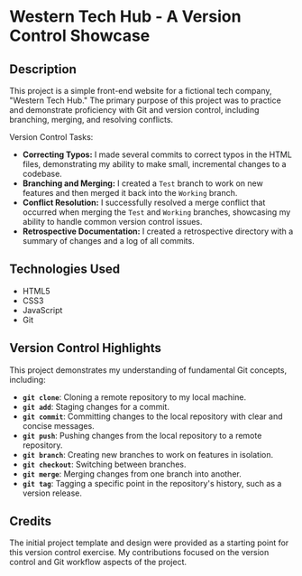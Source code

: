 # Western Tech Hub - A Version Control Showcase

## Description

This project is a simple front-end website for a fictional tech company, "Western Tech Hub." The primary purpose of this project was to practice and demonstrate proficiency with Git and version control, including branching, merging, and resolving conflicts.

Version Control Tasks:

* **Correcting Typos:** I made several commits to correct typos in the HTML files, demonstrating my ability to make small, incremental changes to a codebase.
* **Branching and Merging:** I created a `Test` branch to work on new features and then merged it back into the `Working` branch.
* **Conflict Resolution:** I successfully resolved a merge conflict that occurred when merging the `Test` and `Working` branches, showcasing my ability to handle common version control issues.
* **Retrospective Documentation:** I created a retrospective directory with a summary of changes and a log of all commits.

## Technologies Used

* HTML5
* CSS3
* JavaScript
* Git

## Version Control Highlights

This project demonstrates my understanding of fundamental Git concepts, including:

* **`git clone`**: Cloning a remote repository to my local machine.
* **`git add`**: Staging changes for a commit.
* **`git commit`**: Committing changes to the local repository with clear and concise messages.
* **`git push`**: Pushing changes from the local repository to a remote repository.
* **`git branch`**: Creating new branches to work on features in isolation.
* **`git checkout`**: Switching between branches.
* **`git merge`**: Merging changes from one branch into another.
* **`git tag`**: Tagging a specific point in the repository's history, such as a version release.

## Credits

The initial project template and design were provided as a starting point for this version control exercise. My contributions focused on the version control and Git workflow aspects of the project.